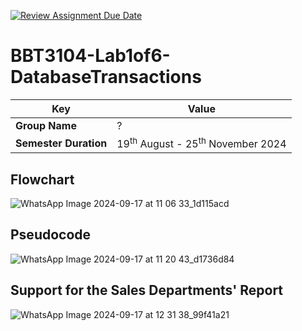 [![Review Assignment Due Date](https://classroom.github.com/assets/deadline-readme-button-22041afd0340ce965d47ae6ef1cefeee28c7c493a6346c4f15d667ab976d596c.svg)](https://classroom.github.com/a/r-tQZu0l)
# BBT3104-Lab1of6-DatabaseTransactions


| **Key**                                                               | Value                                                                                                                                                                              |
|---------------|---------------------------------------------------------|
| **Group Name**                                                               | ? |
| **Semester Duration**                                                 | 19<sup>th</sup> August - 25<sup>th</sup> November 2024                                                                                                                       |

## Flowchart
![WhatsApp Image 2024-09-17 at 11 06 33_1d115acd](https://github.com/user-attachments/assets/f1d779aa-0405-474e-9899-c1ec1f5af63c)


## Pseudocode

![WhatsApp Image 2024-09-17 at 11 20 43_d1736d84](https://github.com/user-attachments/assets/09068d30-5f31-4217-9298-bdadf0f393d4)


## Support for the Sales Departments' Report

![WhatsApp Image 2024-09-17 at 12 31 38_99f41a21](https://github.com/user-attachments/assets/642a1c66-d14e-4777-b2ae-10bc63485498)

